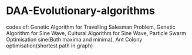 # DAA-Evolutionary-algorithms
codes of:
Genetic Algorithm for Travelling Salesman Problem,
 Genetic Algorithm for Sine Wave,
 Cultural Algorithm for Sine Wave,
 Particle Swarm Optimisation sine(Both maxima and minima),
 Ant Colony optimisation(shortest path in graph)
